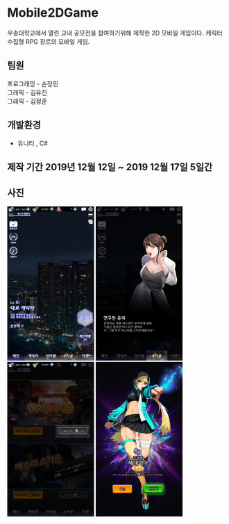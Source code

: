 # Mobile2DGame
우송대학교에서 열린 교내 공모전을 참여하기위해 제작한 2D 모바일 게임이다. 케릭터 수집형 RPG 장르의 모바일 게임.

## 팀원
 프로그래밍 - 손정민  
 그래픽     - 김유진  
 그래픽     - 김정훈

## 개발환경
 - 유니티 , C# 

## 제작 기간 2019년 12월 12일 ~ 2019 12월 17일 5일간 

## 사진

<div>
<img width="200" src="https://github.com/jungmin3834/Mobile2DGame/blob/master/image/background.jpg">
<img width="200" src="https://github.com/jungmin3834/Mobile2DGame/blob/master/image/MainIntro.jpg">
 <img width="200" src="https://github.com/jungmin3834/Mobile2DGame/blob/master/image/getCharacter.jpg">
 <img width="200" src="https://github.com/jungmin3834/Mobile2DGame/blob/master/image/character.jpg">
 </div>
